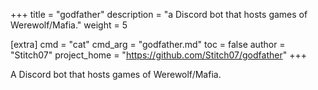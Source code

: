 +++
title = "godfather"
description = "a Discord bot that hosts games of Werewolf/Mafia."
weight = 5

[extra]
cmd = "cat"
cmd_arg = "godfather.md"
toc = false
author = "Stitch07"
project_home = "https://github.com/Stitch07/godfather"
+++

A Discord bot that hosts games of Werewolf/Mafia.
